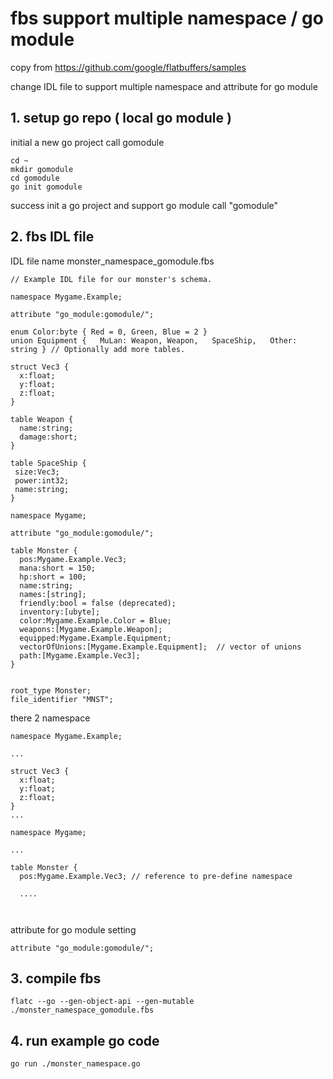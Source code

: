 # fbs support multiple namespace / go module

copy from https://github.com/google/flatbuffers/samples 

change IDL file to support multiple namespace and attribute for go module 


## 1. setup go repo ( local go module )

initial a new go project call gomodule

```
cd ~
mkdir gomodule
cd gomodule
go init gomodule
```

success init a go project and support go module call "gomodule" 


## 2. fbs IDL file 

IDL file name monster_namespace_gomodule.fbs

```
// Example IDL file for our monster's schema.

namespace Mygame.Example;

attribute "go_module:gomodule/";

enum Color:byte { Red = 0, Green, Blue = 2 }
union Equipment {   MuLan: Weapon, Weapon,   SpaceShip,   Other: string } // Optionally add more tables.

struct Vec3 {
  x:float;
  y:float;
  z:float;
}

table Weapon {
  name:string;
  damage:short;
}

table SpaceShip {
 size:Vec3;
 power:int32;
 name:string;
}

namespace Mygame;

attribute "go_module:gomodule/";

table Monster {
  pos:Mygame.Example.Vec3;
  mana:short = 150;
  hp:short = 100;
  name:string;
  names:[string];
  friendly:bool = false (deprecated);
  inventory:[ubyte];
  color:Mygame.Example.Color = Blue;
  weapons:[Mygame.Example.Weapon];
  equipped:Mygame.Example.Equipment;
  vectorOfUnions:[Mygame.Example.Equipment];  // vector of unions
  path:[Mygame.Example.Vec3];
}


root_type Monster;
file_identifier "MNST";

```

there 2 namespace
```
namespace Mygame.Example;

...

struct Vec3 {
  x:float;
  y:float;
  z:float;
}
...

namespace Mygame;

...

table Monster {
  pos:Mygame.Example.Vec3; // reference to pre-define namespace 
  
  ....
  
  
```


attribute for go module setting

```
attribute "go_module:gomodule/";
```


## 3. compile fbs

```
flatc --go --gen-object-api --gen-mutable ./monster_namespace_gomodule.fbs 
```

## 4. run example go code

```
go run ./monster_namespace.go 
```







